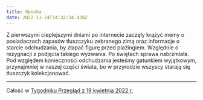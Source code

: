 ```yaml
---
title: Oponka
date: 2022-11-24T14:32:34.438Z
---
```

Z pierwszymi cieplejszymi dniami po internecie zaczęły krążyć memy o posiadaczach zapasów tłuszczyku zebranego zimą oraz informacje o starcie odchudzania, by złapać figurę przed plażingiem. Względnie o rezygnacji z podjęcia takiego wyzwania. Po świętach sprawa nabrzmiała. Pod względem konieczności odchudzania jesteśmy gatunkiem wyjątkowym, przynajmniej w naszej części świata, bo w przyrodzie wszyscy starają się tłuszczyk kolekcjonować.

- - -

Całość w [Tygodniku Przegląd z 19 kwietnia 2022 r. ](https://www.tygodnikprzeglad.pl/oponka/)